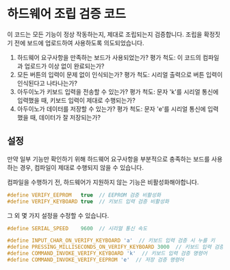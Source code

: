 # 하드웨어 조립 검증 코드

이 코드는 모든 기능이 정상 작동하는지, 제대로 조립되는지 검증합니다.
조립을 확정짓기 전에 보드에 업로드하여 사용하도록 의도되었습니다.

1. 하드웨어 요구사항을 만족하는 보드가 사용되었는가?
  평가 척도: 이 코드의 컴파일과 업로드가 이상 없이 완료되는가?
2. 모든 버튼의 입력이 문제 없이 인식되는가?
  평가 척도: 시리얼 출력으로 버튼 입력이 인식된다고 나타나는가?
3. 아두이노가 키보드 입력을 전송할 수 있는가?
  평가 척도: 문자 'k'를 시리얼 통신에 입력했을 때, 키보드 입력이 제대로 수행되는가?
4. 아두이노가 데이터를 저장할 수 있는가?
  평가 척도: 문자 'e'를 시리얼 통신에 입력했을 때, 데이터가 잘 저장되는가?

## 설정
만약 일부 기능만 확인하기 위해 하드웨어 요구사항을 부분적으로 충족하는 보드를 사용하는 경우, 컴파일이 제대로 수행되지 않을 수 있습니다.  

컴파일을 수행하기 전, 하드웨어가 지원하지 않는 기능은 비활성화해야합니다.  
```cpp
#define VERIFY_EEPROM   true  // EEPROM 검증 비활성화
#define VERIFY_KEYBOARD true  // 키보드 입력 검증 비활성화
```

그 외 몇 가지 설정을 수정할 수 있습니다.  
```cpp
#define SERIAL_SPEED    9600  // 시리얼 통신 속도

#define INPUT_CHAR_ON_VERIFY_KEYBOARD 'a'  // 키보드 입력 검증 시 누를 키
#define PRESSING_MILLISECONDS_ON_VERIFY_KEYBOARD 3000  // 키보드 입력 검증 시 키 누르는 시간
#define COMMAND_INVOKE_VERIFY_KEYBOARD 'k'  // 키보드 입력 검증 명령어
#define COMMAND_INVOKE_VERIFY_EEPROM 'e'  // 저장 검증 명령어
```
